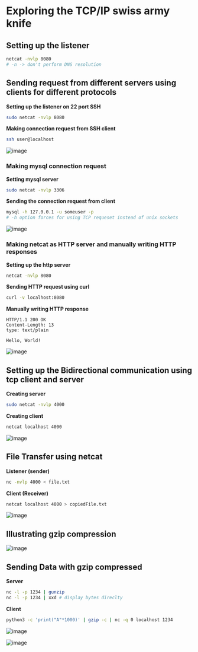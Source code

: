 # Exploring the TCP/IP swiss army knife

## Setting up the listener
```bash
netcat -nvlp 8080
# -n -> don't perform DNS resolution
```

## Sending request from different servers using clients for different protocols

**Setting up the listener on 22 port SSH**
```bash
sudo netcat -nvlp 8080
```

**Making connection request from SSH client**
```bash
ssh user@localhost
```

![image](https://github.com/user-attachments/assets/6bb90f6f-ff78-4613-a681-4f4acfa5e050)

### Making mysql connection request

**Setting mysql server**
```bash
sudo netcat -nvlp 3306
```

**Sending the connection request from client**
```bash
mysql -h 127.0.0.1 -u someuser -p
# -h option forces for using TCP requeset instead of unix sockets
```

![image](https://github.com/user-attachments/assets/eb5f0120-dbbd-4367-bce1-6551445dae97)

### Making netcat as HTTP server and manually writing HTTP responses

**Setting up the http server**
```bash
netcat -nvlp 8080
```
**Sending HTTP request using curl**
```bash
curl -v localhost:8080
```
**Manually writing HTTP response**
```
HTTP/1.1 200 OK
Content-Length: 13
type: text/plain

Hello, World!
```

![image](https://github.com/user-attachments/assets/77129986-f170-40fa-91cc-38ec8f0c8db1)

## Setting up the Bidirectional communication using tcp client and server

**Creating server**
```bash
sudo netcat -nvlp 4000
```

**Creating client**
```bash
netcat localhost 4000
```

![image](https://github.com/user-attachments/assets/66cafcaf-f624-424a-9b8d-981333993133)

## File Transfer using netcat

**Listener (sender)**
```bash
nc -nvlp 4000 < file.txt 
```

**Client (Receiver)**
```bash
netcat localhost 4000 > copiedFile.txt
```

![image](https://github.com/user-attachments/assets/6aed78a1-8472-488e-8af3-f781856c783e)


## Illustrating gzip compression

![image](https://github.com/user-attachments/assets/d608b5f2-c353-48dd-81ed-42f1054358b7)

## Sending Data with gzip compressed

**Server**
```bash
nc -l -p 1234 | gunzip
nc -l -p 1234 | xxd # display bytes direclty
```

**Client**
```bash
python3 -c 'print("A"*1000)' | gzip -c | nc -q 0 localhost 1234
```

![image](https://github.com/user-attachments/assets/ad875a7c-3440-493e-be71-fecc44cc0c0b)

![image](https://github.com/user-attachments/assets/d8cd72e7-b054-4d11-85b2-dac4876e7e1c)

